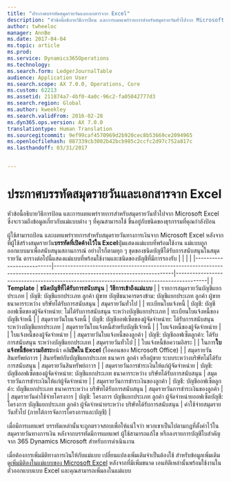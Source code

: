```yaml
---
title: "ประกาศบรรทัดสมุดรายวันและเอกสารจาก Excel"
description: "หัวข้อนี้อธิบายวิธีการป้อน และการเผยแพร่รายการสำหรับสมุดรายวันทั่วไปจาก Microsoft Excel ซึ่งจะรวมถึงข้อมูลเกี่ยวกับแม่แบบต่าง ๆ ที่คุณสามารถใช้ ขึ้นอยู่กับชนิดของธุรกรรมที่คุณกำลังป้อน"
author: twheeloc
manager: AnnBe
ms.date: 2017-04-04
ms.topic: article
ms.prod: 
ms.service: Dynamics365Operations
ms.technology: 
ms.search.form: LedgerJournalTable
audience: Application User
ms.search.scope: AX 7.0.0, Operations, Core
ms.custom: 62213
ms.assetid: 211874a7-4bf0-4a0c-96c2-fa05042777d3
ms.search.region: Global
ms.author: kweekley
ms.search.validFrom: 2016-02-28
ms.dyn365.ops.version: AX 7.0.0
translationtype: Human Translation
ms.sourcegitcommit: 9ef99caf4570969d2b920cec8b53669ce2094965
ms.openlocfilehash: 087339cb3002b42bcb985c2ccfc2d97c752a817c
ms.lasthandoff: 03/31/2017


---
```


# <a name="publish-journal-lines-and-documents-from-excel"></a>ประกาศบรรทัดสมุดรายวันและเอกสารจาก Excel

หัวข้อนี้อธิบายวิธีการป้อน และการเผยแพร่รายการสำหรับสมุดรายวันทั่วไปจาก Microsoft Excel ซึ่งจะรวมถึงข้อมูลเกี่ยวกับแม่แบบต่าง ๆ ที่คุณสามารถใช้ ขึ้นอยู่กับชนิดของธุรกรรมที่คุณกำลังป้อน

ผู้ใช้สามารถป้อน และเผยแพร่รายการสำหรับสมุดรายวันทางการเงินจาก Microsoft Excel หลังจากที่ผู้ใช้สร้างสมุดรายวัน**บรรทัดที่เปิดค้างไว้ใน Excel**ปุ่มแสดงแม่แบบที่พร้อมใช้งาน แม่แบบถูกออกแบบมาเพื่อสนับสนุนสถานการณ์ อย่างไรก็ตามทุก ๆ ชุดของชนิดบัญชีได้รับการสนับสนุนในสมุดรายวัน ตารางต่อไปนี้แสดงแม่แบบที่พร้อมใช้งานและชนิดของบัญชีที่มีการรองรับ
|                          |                                                                                                                         |                                                                                         |
|--------------------------|-------------------------------------------------------------------------------------------------------------------------|-----------------------------------------------------------------------------------------|
| **Template**             | **ชนิดบัญชีที่ได้รับการสนับสนุน**                                                                                             | **วิธีการเข้าถึงแม่แบบ**                                                          |
| รายการสมุดรายวันบัญชีแยกประเภท     | บัญชี: บัญชีแยกประเภท ลูกค้า ผู้ขาย บัญชีธนาคารตรงข้าม: บัญชีแยกประเภท ลูกค้า ผู้ขาย ธนาคารระหว่าง บริษัทได้รับการสนับสนุน       | สมุดรายวันทั่วไป                                                                         |
| ทะเบียนใบแจ้งหนี้         | บัญชี: บัญชีออฟเซ็ตของผู้จัดจำหน่าย: ไม่ได้รับการสนับสนุน ระหว่างบัญชีแยกประเภท                                                    | ทะเบียนใบแจ้งหนี้ของบัญชีเจ้าหนี้                                                                     |
| สมุดรายวันใบแจ้งหนี้          | บัญชี: บัญชีออฟเซ็ตของผู้จัดจำหน่าย: ได้รับการสนับสนุน ระหว่างบัญชีแยกประเภท                                                      | สมุดรายวันใบแจ้งหนี้สำหรับบัญชีเจ้าหนี้                                                                      |
| ใบแจ้งหนี้ของผู้จัดจำหน่าย           |                                                                                                                         | ใบแจ้งหนี้ของผู้จัดจำหน่าย                                                                          |
| สมุดรายวันใบแจ้งหนี้ของลูกค้า | บัญชี: บัญชีออฟเซ็ตลูกค้า: ได้รับการสนับสนุน ระหว่างบัญชีแยกประเภท                                                     | สมุดรายวันทั่วไป                                                                         |
| ใบแจ้งหนี้ข้อความอิสระ        |                                                                                                                         | ในการ**ใบแจ้งหนี้ข้อความอิสระ**หน้า คลิ**เปิดใน Excel** (ไอคอนของ Microsoft Office) |
| สมุดรายวันสินทรัพย์ถาวร     | สินทรัพย์กับบัญชีแยกประเภท ธนาคาร ลูกค้า หรือผู้ขาย ระบบระหว่างบริษัทไม่ได้รับการสนับสนุน                                               | สมุดรายวันสินทรัพย์ถาวร                                                                     |
| สมุดรายวันการชำระเงินให้แก่ผู้จัดจำหน่าย   | บัญชี: บัญชีออฟเซ็ตของผู้จัดจำหน่าย: บัญชีแยกประเภท ธนาคารระหว่าง บริษัทได้รับการสนับสนุน                                                 | สมุดรายวันการชำระเงินให้แก่ผู้จัดจำหน่าย                                                                  |
| สมุดรายวันการชำระเงินของลูกค้า | บัญชี: บัญชีออฟเซ็ตลูกค้า: บัญชีแยกประเภท ธนาคารระหว่าง บริษัทได้รับการสนับสนุน                                               | สมุดรายวันการชำระเงินของลูกค้า                                                                |
| สมุดรายวันค่าใช้จ่ายโครงการ  | บัญชี: โครงการ บัญชีแยกประเภท ลูกค้า ผู้จัดจำหน่ายออฟเซ็ตบัญชี: โครงการ บัญชีแยกประเภท ลูกค้า ผู้จัดจำหน่ายระหว่าง บริษัทได้รับการสนับสนุน | ค่าใช้จ่ายสมุดรายวันทั่วไป (ภายใต้การจัดการโครงการและบัญชี)                       |

เมื่อมีการเผยแพร่ บรรทัดเหล่านั้นจะถูกตรวจสอบเพื่อให้แน่ใจว่า พวกเขาเป็นไปตามกฎที่ตั้งค่าไว้ในสมุดรายวันทางการเงิน หลังจากบรรทัดมีการเผยแพร่ ผู้ใช้สามารถแก้ไข หรือลงรายการบัญชีใบสำคัญจาก 365 Dynamics Microsoft สำหรับการดำเนินงาน 

เมื่อต้องการเพิ่มมิติทางการเงินให้กับแม่แบบ เปลี่ยนแปลงเพิ่มเติมจำเป็นต้องใช้ สำหรับข้อมูลเพิ่มเติม ดู[เพิ่มมิติลงในแม่แบบของ Microsoft Excel](\dev-itpro\financial-dimensions\add-dimensions-excel-templates) หลังจากที่มีเพิ่มขนาด เอนทิตีเหล่านั้นพร้อมใช้งานในตัวออกแบบแบบ Excel และคุณสามารถเพิ่มลงในแม่แบบ




